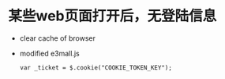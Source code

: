 # 某些web页面打开后，无登陆信息

* clear cache of browser
* modified e3mall.js

  ```text
  var _ticket = $.cookie("COOKIE_TOKEN_KEY");
  ```

   

